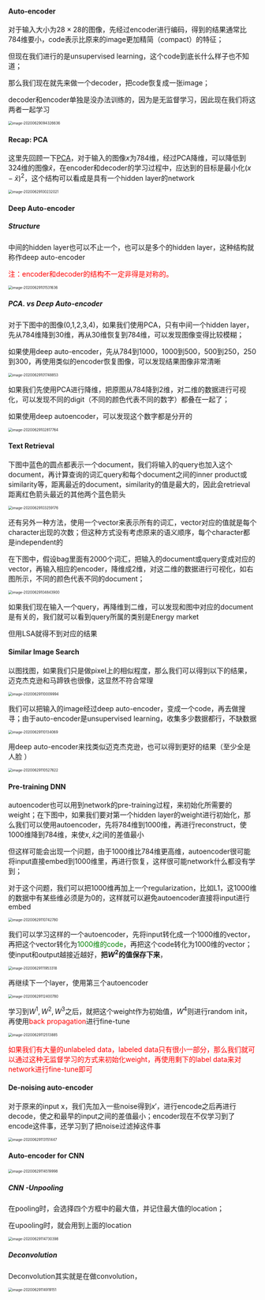 #### Auto-encoder

对于输入大小为$28\times28$的图像，先经过encoder进行编码，得到的结果通常比784维要小，code表示比原来的image更加精简（compact）的特征；

但现在我们进行的是unsupervised learning，这个code到底长什么样子也不知道；

那么我们现在就先来做一个decoder，把code恢复成一张image；

decoder和encoder单独是没办法训练的，因为是无监督学习，因此现在我们将这两者一起学习

<img src="https://gitee.com/scarleatt/image/raw/master/img/image-20200629094326636.png" alt="image-20200629094326636" style="zoom:50%;" />

#### Recap: PCA

这里先回顾一下[PCA](https://scarleatt.github.io/2020/06/28/dimension-reduction/)，对于输入的图像$x$为$784$维，经过PCA降维，可以降低到324维的图像$\hat x$，在encoder和decoder的学习过程中，应达到的目标是最小化$(x-\hat x)^2$，这个结构可以看成是具有一个hidden layer的network

<img src="https://gitee.com/scarleatt/image/raw/master/img/image-20200629100232021.png" alt="image-20200629100232021" style="zoom:50%;" />

#### Deep Auto-encoder

##### Structure

中间的hidden layer也可以不止一个，也可以是多个的hidden layer，这种结构就称作deep auto-encoder

<span style="color: red">注：encoder和decoder的结构不一定非得是对称的。</span>

<img src="https://gitee.com/scarleatt/image/raw/master/img/image-20200629101531636.png" alt="image-20200629101531636" style="zoom:50%;" />

##### PCA. vs Deep Auto-encoder

对于下图中的图像(0,1,2,3,4)，如果我们使用PCA，只有中间一个hidden layer，先从784维降到30维，再从30维恢复到784维，可以发现图像变得比较模糊；

如果使用deep auto-encoder，先从784到1000，1000到500，500到250，250到300，再使用类似的encoder恢复图像，可以发现结果图像非常清晰

<img src="https://gitee.com/scarleatt/image/raw/master/img/image-20200629101748853.png" alt="image-20200629101748853" style="zoom:50%;" />

如果我们先使用PCA进行降维，把原图从784降到2维，对二维的数据进行可视化，可以发现不同的digit（不同的颜色代表不同的数字）都叠在一起了；

如果使用deep autoencoder，可以发现这个数字都是分开的

<img src="https://gitee.com/scarleatt/image/raw/master/img/image-20200629102817764.png" alt="image-20200629102817764" style="zoom:50%;" />

#### Text Retrieval

下图中蓝色的圆点都表示一个document，我们将输入的query也加入这个document，再计算查询的词汇query和每个document之间的inner product或similarity等，距离最近的document，similarity的值是最大的，因此会retrieval距离红色箭头最近的其他两个蓝色箭头

<img src="https://gitee.com/scarleatt/image/raw/master/img/image-20200629103259176.png" alt="image-20200629103259176" style="zoom:50%;" />

还有另外一种方法，使用一个vector来表示所有的词汇，vector对应的值就是每个character出现的次数；但这种方式没有考虑原来的语义顺序，每个character都是independent的

在下图中，假设bag里面有2000个词汇，把输入的document或query变成对应的vector，再输入相应的encoder，降维成2维，对这二维的数据进行可视化，如右图所示，不同的颜色代表不同的document；

<img src="https://gitee.com/scarleatt/image/raw/master/img/image-20200629104843900.png" alt="image-20200629104843900" style="zoom:50%;" />

如果我们现在输入一个query，再降维到二维，可以发现和图中对应的document是有关的，我们就可以看到query所属的类别是Energy market

但用LSA就得不到对应的结果

####  Similar Image Search

以图找图，如果我们只是做pixel上的相似程度，那么我们可以得到以下的结果，迈克杰克逊和马蹄铁也很像，这显然不符合常理

<img src="https://gitee.com/scarleatt/image/raw/master/img/image-20200629110009994.png" alt="image-20200629110009994" style="zoom:50%;" />

我们可以把输入的image经过deep auto-encoder，变成一个code，再去做搜寻；由于auto-encoder是unsupervised learning，收集多少数据都行，不缺数据

<img src="https://gitee.com/scarleatt/image/raw/master/img/image-20200629110134069.png" alt="image-20200629110134069" style="zoom:50%;" />

用deep auto-encoder来找类似迈克杰克逊，也可以得到更好的结果（至少全是人脸 ）

<img src="https://gitee.com/scarleatt/image/raw/master/img/image-20200629110527622.png" alt="image-20200629110527622" style="zoom:50%;" />

####  Pre-training DNN

autoencoder也可以用到network的pre-training过程，来初始化所需要的weight；在下图中，如果我们要对第一个hidden layer的weight进行初始化，那么我们可以使用autoencoder，先将784维到1000维，再进行reconstruct，使1000维降到784维，来使$x,\hat x$之间的差值最小

但这样可能会出现一个问题，由于1000维比784维更高维，autoencoder很可能将input直接embed到1000维里，再进行恢复，这样很可能network什么都没有学到；

对于这个问题，我们可以把1000维再加上一个regularization，比如L1，这1000维的数据中有某些维必须是为0的，这样就可以避免autoencoder直接将input进行embed

<img src="https://gitee.com/scarleatt/image/raw/master/img/image-20200629110742780.png" alt="image-20200629110742780" style="zoom:50%;" />

我们可以学习这样的一个autoencoder，先将input转化成一个1000维的vector，再把这个vector转化为<span style="color: green">1000维的code</span>，再把这个code转化为1000维的vector；使input和output越接近越好，**把$W^2$的值保存下来**，

<img src="https://gitee.com/scarleatt/image/raw/master/img/image-20200629111953318.png" alt="image-20200629111953318" style="zoom:50%;" />

再继续下一个layer，使用第三个autoencoder

<img src="https://gitee.com/scarleatt/image/raw/master/img/image-20200629112400780.png" alt="image-20200629112400780" style="zoom:50%;" />

学习到$W^1,W^2,W^3$之后，就把这个weight作为初始值，$W^4$则进行random init，再使用<span style="color: red">back propagation</span>进行fine-tune

<img src="https://gitee.com/scarleatt/image/raw/master/img/image-20200629112513885.png" alt="image-20200629112513885" style="zoom:50%;" />

<span style="color: red">如果我们有大量的unlabeled data，labeled data只有很小一部分，那么我们就可以通过这种无监督学习的方式来初始化weight，再使用剩下的label data来对network进行fine-tune即可</span>

####  De-noising auto-encoder

对于原来的input x，我们先加入一些noise得到$x'$，进行encode之后再进行decode，使之和最早的input之间的差值最小；encoder现在不仅学习到了encode这件事，还学习到了把noise过滤掉这件事

<img src="https://gitee.com/scarleatt/image/raw/master/img/image-20200629113151447.png" alt="image-20200629113151447" style="zoom:50%;" />

#### Auto-encoder for CNN

<img src="https://gitee.com/scarleatt/image/raw/master/img/image-20200629114519998.png" alt="image-20200629114519998" style="zoom:50%;" />

##### CNN -Unpooling

在pooling时，会选择四个方框中的最大值，并记住最大值的location；

在upooling时，就会用到上面的location

<img src="https://gitee.com/scarleatt/image/raw/master/img/image-20200629114730398.png" alt="image-20200629114730398" style="zoom:50%;" />

##### Deconvolution

Deconvolution其实就是在做convolution，

<img src="https://gitee.com/scarleatt/image/raw/master/img/image-20200629114919151.png" alt="image-20200629114919151" style="zoom:50%;" />
